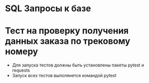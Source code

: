 # SQL Запросы к базе
# Тест на проверку получения данных заказа по трековому номеру
- Для запуска тестов должны быть установлены пакеты pytest и requests
- Запуск всех тестов выполянется командой pytest
